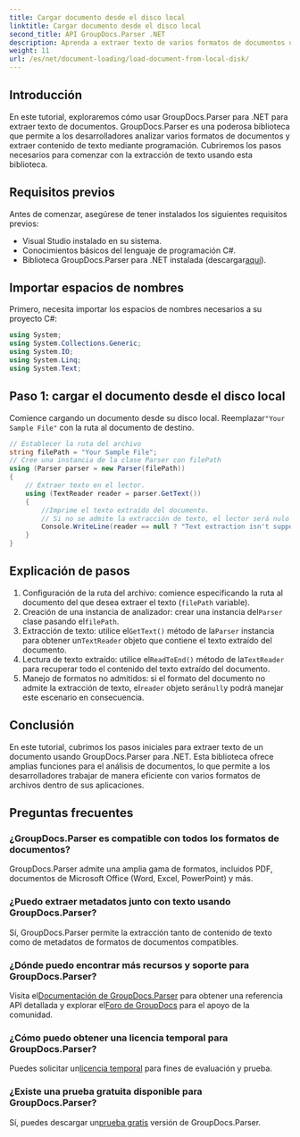 ```yaml
---
title: Cargar documento desde el disco local
linktitle: Cargar documento desde el disco local
second_title: API GroupDocs.Parser .NET
description: Aprenda a extraer texto de varios formatos de documentos utilizando GroupDocs.Parser para .NET. Extracción de texto fácil y eficiente con C#.
weight: 11
url: /es/net/document-loading/load-document-from-local-disk/
---
```

## Introducción
En este tutorial, exploraremos cómo usar GroupDocs.Parser para .NET para extraer texto de documentos. GroupDocs.Parser es una poderosa biblioteca que permite a los desarrolladores analizar varios formatos de documentos y extraer contenido de texto mediante programación. Cubriremos los pasos necesarios para comenzar con la extracción de texto usando esta biblioteca.
## Requisitos previos
Antes de comenzar, asegúrese de tener instalados los siguientes requisitos previos:
- Visual Studio instalado en su sistema.
- Conocimientos básicos del lenguaje de programación C#.
-  Biblioteca GroupDocs.Parser para .NET instalada (descargar[aquí](https://releases.groupdocs.com/parser/net/)).

## Importar espacios de nombres
Primero, necesita importar los espacios de nombres necesarios a su proyecto C#:
```csharp
using System;
using System.Collections.Generic;
using System.IO;
using System.Linq;
using System.Text;
```
## Paso 1: cargar el documento desde el disco local
 Comience cargando un documento desde su disco local. Reemplazar`"Your Sample File"` con la ruta al documento de destino.
```csharp
// Establecer la ruta del archivo
string filePath = "Your Sample File";
// Cree una instancia de la clase Parser con filePath
using (Parser parser = new Parser(filePath))
{
    // Extraer texto en el lector.
    using (TextReader reader = parser.GetText())
    {
        //Imprime el texto extraído del documento.
        // Si no se admite la extracción de texto, el lector será nulo
        Console.WriteLine(reader == null ? "Text extraction isn't supported" : reader.ReadToEnd());
    }
}
```
## Explicación de pasos
1. Configuración de la ruta del archivo: comience especificando la ruta al documento del que desea extraer el texto (`filePath` variable).
2.  Creación de una instancia de analizador: crear una instancia del`Parser` clase pasando el`filePath`.
3.  Extracción de texto: utilice el`GetText()` método de la`Parser` instancia para obtener un`TextReader` objeto que contiene el texto extraído del documento.
4.  Lectura de texto extraído: utilice el`ReadToEnd()` método de la`TextReader` para recuperar todo el contenido del texto extraído del documento.
5.  Manejo de formatos no admitidos: si el formato del documento no admite la extracción de texto, el`reader` objeto será`null`y podrá manejar este escenario en consecuencia.

## Conclusión
En este tutorial, cubrimos los pasos iniciales para extraer texto de un documento usando GroupDocs.Parser para .NET. Esta biblioteca ofrece amplias funciones para el análisis de documentos, lo que permite a los desarrolladores trabajar de manera eficiente con varios formatos de archivos dentro de sus aplicaciones.

## Preguntas frecuentes
### ¿GroupDocs.Parser es compatible con todos los formatos de documentos?
GroupDocs.Parser admite una amplia gama de formatos, incluidos PDF, documentos de Microsoft Office (Word, Excel, PowerPoint) y más.
### ¿Puedo extraer metadatos junto con texto usando GroupDocs.Parser?
Sí, GroupDocs.Parser permite la extracción tanto de contenido de texto como de metadatos de formatos de documentos compatibles.
### ¿Dónde puedo encontrar más recursos y soporte para GroupDocs.Parser?
 Visita el[Documentación de GroupDocs.Parser](https://tutorials.groupdocs.com/parser/net/) para obtener una referencia API detallada y explorar el[Foro de GroupDocs](https://forum.groupdocs.com/c/parser/17) para el apoyo de la comunidad.
### ¿Cómo puedo obtener una licencia temporal para GroupDocs.Parser?
 Puedes solicitar un[licencia temporal](https://purchase.groupdocs.com/temporary-license/) para fines de evaluación y prueba.
### ¿Existe una prueba gratuita disponible para GroupDocs.Parser?
 Sí, puedes descargar un[prueba gratis](https://releases.groupdocs.com/) versión de GroupDocs.Parser.